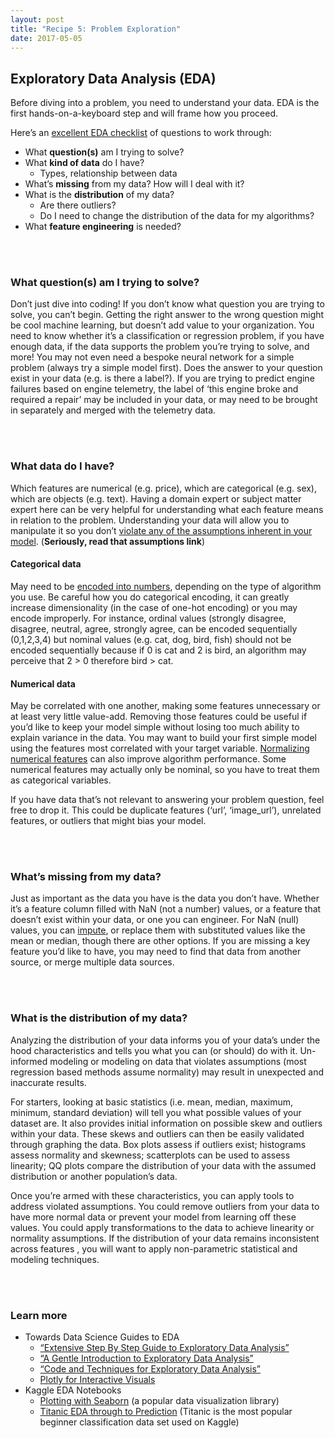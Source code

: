 ```yaml
---
layout: post
title: "Recipe 5: Problem Exploration"
date: 2017-05-05
---
```

## Exploratory Data Analysis (EDA)

Before diving into a problem, you need to understand your data. EDA is the first hands-on-a-keyboard step and will frame how you proceed.

Here’s an [excellent EDA checklist](https://towardsdatascience.com/a-gentle-introduction-to-exploratory-data-analysis-f11d843b8184) of questions to work through:
- What **question(s)** am I trying to solve?
- What **kind of data** do I have?
    - Types, relationship between data
- What’s **missing** from my data? How will I deal with it?
- What is the **distribution** of my data?
    - Are there outliers?
    - Do I need to change the distribution of the data for my algorithms?
- What **feature engineering** is needed?

<br><br>
### What question(s) am I trying to solve?
Don’t just dive into coding! If you don’t know what question you are trying to solve, you can’t begin. Getting the right answer to the wrong question might be cool machine learning, but doesn’t add value to your organization. You need to know whether it’s a classification or regression problem, if you have enough data, if the data supports the problem you’re trying to solve, and more! You may not even need a bespoke neural network for a simple problem (always try a simple model first). Does the answer to your question exist in your data (e.g. is there a label?). If you are trying to predict engine failures based on engine telemetry, the label of ‘this engine broke and required a repair’ may be included in your data, or may need to be brought in separately and merged with the telemetry data.

<br><br>
### What data do I have?
Which features are numerical (e.g. price), which are categorical (e.g. sex), which are objects (e.g. text). Having a domain expert or subject matter expert here can be very helpful for understanding what each feature means in relation to the problem. Understanding your data will allow you to manipulate it so you don’t [violate any of the assumptions inherent in your model](https://towardsdatascience.com/all-the-annoying-assumptions-31b55df246c3). (**Seriously, read that assumptions link**)

#### Categorical data
May need to be [encoded into numbers](https://towardsdatascience.com/all-about-categorical-variable-encoding-305f3361fd02), depending on the type of algorithm you use. Be careful how you do categorical encoding, it can greatly increase dimensionality (in the case of one-hot encoding) or you may encode improperly. For instance, ordinal values (strongly disagree, disagree, neutral, agree, strongly agree, can be encoded sequentially (0,1,2,3,4) but nominal values (e.g. cat, dog, bird, fish) should not be encoded sequentially because if 0 is cat and 2 is bird, an algorithm may perceive that 2 > 0 therefore bird > cat.

#### Numerical data
May be correlated with one another, making some features unnecessary or at least very little value-add. Removing those features could be useful if you’d like to keep your model simple without losing too much ability to explain variance in the data. You may want to build your first simple model using the features most correlated with your target variable. [Normalizing numerical features](https://towardsdatascience.com/all-about-feature-scaling-bcc0ad75cb35) can also improve algorithm performance. Some numerical features may actually only be nominal, so you have to treat them as categorical variables.

If you have data that’s not relevant to answering your problem question, feel free to drop it. This could be duplicate features (‘url’, ‘image_url’), unrelated features, or outliers that might bias your model.

<br><br>
### What’s missing from my data?
Just as important as the data you have is the data you don’t have. Whether it’s a feature column filled with NaN (not a number) values, or a feature that doesn’t exist within your data, or one you can engineer. For NaN (null) values, you can [impute](https://towardsdatascience.com/a-comprehensive-guide-to-data-imputation-e82eadc22609), or replace them with substituted values like the mean or median, though there are other options. If you are missing a key feature you’d like to have, you may need to find that data from another source, or merge multiple data sources.

<br><br>
### What is the distribution of my data?
Analyzing the distribution of your data informs you of your data’s under the hood characteristics and tells you what you can (or should) do with it. Un-informed modeling or modeling on data that violates assumptions (most regression based methods assume normality) may result in unexpected and inaccurate results.  

For starters, looking at basic statistics (i.e. mean, median, maximum, minimum, standard deviation) will tell you what possible values of your dataset are. It also provides initial information on possible skew and outliers  within your data.  These skews and outliers can then be easily validated through graphing the data.  Box plots assess if outliers exist; histograms assess normality and skewness; scatterplots can be used to assess linearity; QQ plots compare the distribution of your data with the assumed distribution or another population’s data.

Once you’re armed with these characteristics, you can apply tools to address violated assumptions. You could remove  outliers from your data to have more normal data or prevent your model from learning off these values. You could apply transformations to the data to achieve linearity or normality assumptions. If the distribution of your data remains inconsistent across features , you will want to apply non-parametric statistical  and modeling techniques.

<br><br>
### Learn more
- Towards Data Science Guides to EDA
    - [“Extensive Step By Step Guide to Exploratory Data Analysis”](https://towardsdatascience.com/an-extensive-guide-to-exploratory-data-analysis-ddd99a03199e)
    - [“A Gentle Introduction to Exploratory Data Analysis”](https://towardsdatascience.com/a-gentle-introduction-to-exploratory-data-analysis-f11d843b8184)
    - [“Code and Techniques for Exploratory Data Analysis”](https://towardsdatascience.com/code-and-techniques-for-exploratory-data-analysis-a44c50953502)
    - [Plotly for Interactive Visuals](https://towardsdatascience.com/python-for-data-science-a-guide-to-data-visualization-with-plotly-969a59997d0c)
- Kaggle EDA Notebooks
    - [Plotting with Seaborn](https://www.kaggle.com/residentmario/plotting-with-seaborn) (a popular data visualization library)
    - [Titanic EDA through to Prediction](https://www.kaggle.com/ash316/eda-to-prediction-dietanic) (Titanic is the most popular beginner classification data set used on Kaggle)
